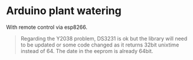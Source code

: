 # Arduino plant watering

With remote control via esp8266.

> Regarding the Y2038 problem, DS3231 is ok but the library will need to be updated or some code changed as it returns 32bit unixtime instead of 64.
> The date in the eeprom is already 64bit.

